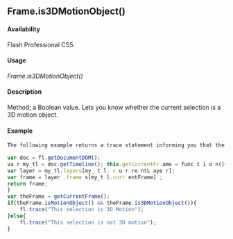 ## Frame.is3DMotionObject()

#### Availability

Flash Professional CS5.

#### Usage

*Frame.is3DMotionObject()*

#### Description

Method; a Boolean value. Lets you know whether the current selection is a 3D motion object.

#### Example

```javascript
The following example returns a trace statement informing you that the current selection is or is not a 3D motion object.

var doc = fl.getDocumentDOM();
va r my_tl = doc.getTimeline(); this.getCurrentFr ame = func t i o n(){
var layer = my_tl.layers[my_ t l. c u r re ntL aye r]; 
var frame = layer .frame s[my_t l.curr entFrame] ;
return frame;
}
var theFrame = getCurrentFrame(); 
if(theFrame.isMotionObject() && theFrame.is3DMotionObject()){ 
    fl.trace("This selection is 3D Motion");
}else{
    fl.trace("This selection is not 3D motion");
}

```
